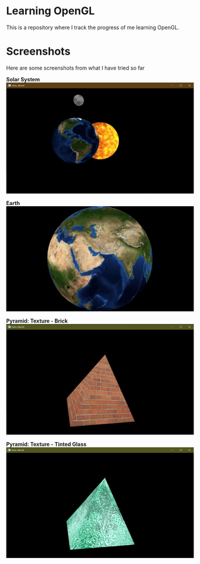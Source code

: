 # Learning OpenGL

This is a repository where I track the progress of me learning OpenGL.

# Screenshots

Here are some screenshots from what I have tried so far

**Solar System**
![Solar System](LOGL/Screenshots/Solar%20System(spheres%20rotating%20with%20appropriate%20textures%20applied).jpg?raw=true "SolarSystem") 

**Earth**
![Earth](LOGL/Screenshots/Sphere%20with%20earth%20texture%20applied.png?raw=true "Earth")

**Pyramid: Texture - Brick**
![Pyramid Texture - Brick](LOGL/Screenshots/Textured%20Pyramid%20-%201.jpg?raw=true "Pyramid: Texture - Brick")

**Pyramid: Texture - Tinted Glass**
![Pyramid Texture - Tinted Glass](LOGL/Screenshots/Textured%20Pyramid%20-%202.jpg?raw=true "Pyramid: Texture - Tinted Glass")